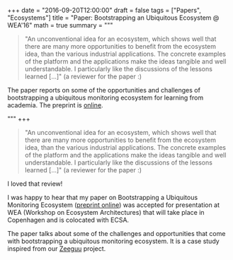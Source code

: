 +++
date = "2016-09-20T12:00:00"
draft = false
tags = ["Papers", "Ecosystems"]
title = "Paper: Bootstrapping an Ubiquitous Ecosystem @ WEA'16"
math = true
summary = """

> "An unconventional idea for an ecosystem, which shows well that there are many more opportunities to benefit from the ecosystem idea, than the various industrial applications. The concrete examples of the platform and the applications make the ideas tangible and well understandable. I particularly like the discussions of the lessons learned [...]" (a reviewer for the paper :) 

The paper reports on some of the opportunities and challenges of bootstrapping a ubiquitous monitoring ecosystem for learning from academia. The preprint is [online](https://github.com/mircealungu/Bootstrapping_an_Ecosystem__WEA16/blob/master/preprint.pdf). 

"""
+++

> "An unconventional idea for an ecosystem, which shows well that there are many more opportunities to benefit from the ecosystem idea, than the various industrial applications. The concrete examples of the platform and the applications make the ideas tangible and well understandable. I particularly like the discussions of the lessons learned [...]" (a reviewer for the paper :) 

I loved that review! 

I was happy to hear that my paper on Bootstrapping a Ubiquitous Monitoring Ecosystem ([preprint online](https://github.com/mircealungu/Bootstrapping_an_Ecosystem__WEA16/blob/master/preprint.pdf)) was accepted for presentation at WEA (Workshop on Ecosystem Architectures) that will take place in Copenhagen and is colocated with ECSA.

The paper talks about some of the challenges and 
opportunities that come with bootstrapping a 
ubiquitous monitoring ecosystem. It is a case 
study inspired from our [Zeeguu](https://zeeguu.unibe.ch) project.
